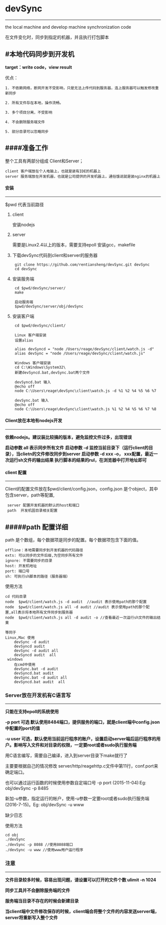 # devSync
---
the local machine and develop machine synchronization code

在文件变化时，同步到指定的机器，并且执行打包脚本

#本地代码同步到开发机
---

**target：write code，view result**

优点：

	1. 不依赖网络，断网开发不受影响，只是无法上传代码到服务器，连上服务器可以触发修改重新同步

	2. 所有文件存在本地，操作流畅。

	3. 多个项目分离，不受影响

	4. 不会删除服务端文件

	5. 部分目录可以忽略同步


####准备工作
---


整个工具有两部分组成 Client和Server；
	
	client 客户端放在个人电脑上，也就是装有IDE的机器上
	server 服务端放在开发机器，也就是公司提供的开发机器上，通俗饿说就是装nginx的机器上


 


#### 安装
---

$pwd 代表当前路径


1. client 
	
	安装nodejs
	
2. server

	需要是Linux2.4以上的版本，需要支持epoll
	安装gcc，makefile
	
3. 下载devSync代码到client和server的服务器

	 	git clone https://github.com/rentiansheng/devSync.git devSync
 		cd devSync
 		
4. 安装服务端
	
		cd $pwd/devSync/server/
 		make
 		
 		启动服务端
 		$pwd/devSync/server/obj/devSync
		
	

 	
     
   
5. 安装客户端
 	
 		
 		
 		cd $pwd/devSync/client/
 	
 		Linux 客户端安装
 		设置alias
 	
 		alias devSyncd = "node /Users/reage/devSync/client/watch.js -d"
 		alias devSync = "node /Users/reage/devSync/client/watch.js" 
 		
 		Windows 客户端安装
 		cd C:\Windows\System32\
 		新建devSyncd.bat,devSync.bat两个文件
 		
 		devSyncd.bat 输入
 		@echo off
		node C:\Users\reage\devSync\client\watch.js -d %1 %2 %4 %5 %6 %7 
		
		devSync.bat 输入
 		@echo off
		node C:\Users\reage\devSync\client\watch.js %1 %2 %4 %5 %6 %7 %8
		
 	




#### Client放在本地有nodejs开发
---
 **依赖nodejs。建议装比较搞的版本，避免监控文件过多，出现错误**
 
 **启动参数 all 表示同步所有文件**
 **启动参数 -d 监控当前目录下（运行client的目录），当clietn的文件修改同步到server**
 **启动参数 -d xxx -o， xxx配置，最近一次运行sh文件的输出结果 执行脚本的结果的rul，在浏览器中打开地址即可**
 
 
#### client 配置
---

Client的配置文件放在$pwd/client/config.json，config.json 是个object，其中包含server，path等配置,


	 server 配置开发机器的默认的host和端口
	 path  开发机固目录相关配置
	 
 
#####path 配置详细
---
 
 path 是个数组，每个数据项是同步的配置。每个数据项包含下面的值。
 
  	offline：本地需要同步到开发机器的代码路径
  	exts: 可以同步的文件后缀,为空同步所有文件
  	ignore: 不需要同步的目录
  	host: 开发机地址
	port: 端口号
	sh: 可执行sh脚本的路径（服务器端）

 使用方法
 
 	cd 代码目录
 	node  $pwd/client/watch.js -d audit  //audit 表示使用path的那个配置
 	node  $pwd/client/watch.js all -d audit //audit 表示使用path的那个配置,all表示将本地所有文件同步到服务器
	node  $pwd/client/watch.js all -d audit -o //查看最近一次运行sh文件的输出结果 
 	
 	等同于
 	Linux,Mac 使用
	 	devSync -d audit
	 	devSyncd audit 
	 	devSync -d audit all
	 	devSyncd audit  all 
	 windows
	 	在cmd中使用
	 	devSync.bat -d audit
	 	devSyncd.bat audit
	 	devSync.bat -d audit all
	 	devSyncd.bat audit  all 

 	
 	



### Server放在开发机有C语言写
---

 **只能在支持epoll的系统使用**
 
 **-p port 可选 默认使用8484端口，提供服务的端口，就是client端中config.json中配置的port的值**
 
 **-u user 可选，默认使用当前运行程序的账户，设置启动server端后运行程序的用户。影响写入文件和对目录的权限，一定要root或者sudo执行服务端**


 用C语言编写，需要自己编译，进入到server目录下make就行了

 主要要根据自己的情况修改 server/http/reagehttp.c文件中第11行，conf.port来确定端口。

 也可以通过运行函数的时候使用参数自定端口号  -p port   (2015-11-04):Eg: obj/devSync -p 8485

 新加-u参数，指定运行的帐户，使用-u参数一定要root或者sudo执行服务端(2016-7-15)。Eg: obj/devSync -u www


 缺少日志

 使用方法

 	cd obj
 	./devSync
 	./devSync -p 8088 //使用8088端口
 	./devSync -u www //使用www用户运行程序

 
### 注意
---
 
  **文件目录较多时候，容易出现问题，请设置可以打开的文件个数 ulimit -n 1024**

  **同步工具并不会删除服务端的文件**

  **服务端当目录不存在的时候会新建目录**

  **当client端中文件修改保存的时候，client端会将整个文件的内容发送server端，server将重新写入整个文件**

 


